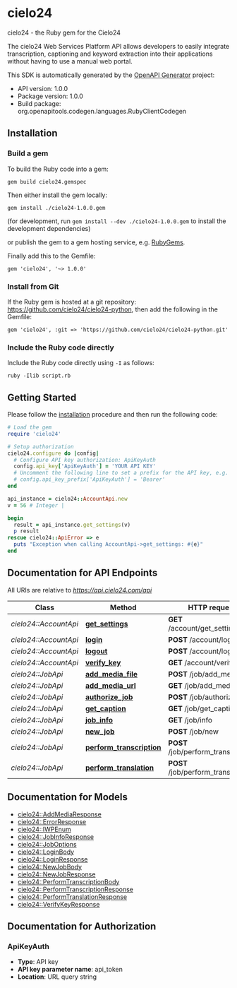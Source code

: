# cielo24

cielo24 - the Ruby gem for the Cielo24

The cielo24 Web Services Platform API allows developers to easily integrate transcription, captioning and keyword extraction into their applications without having to use a manual web portal.

This SDK is automatically generated by the [OpenAPI Generator](https://openapi-generator.tech) project:

- API version: 1.0.0
- Package version: 1.0.0
- Build package: org.openapitools.codegen.languages.RubyClientCodegen

## Installation

### Build a gem

To build the Ruby code into a gem:

```shell
gem build cielo24.gemspec
```

Then either install the gem locally:

```shell
gem install ./cielo24-1.0.0.gem
```

(for development, run `gem install --dev ./cielo24-1.0.0.gem` to install the development dependencies)

or publish the gem to a gem hosting service, e.g. [RubyGems](https://rubygems.org/).

Finally add this to the Gemfile:

    gem 'cielo24', '~> 1.0.0'

### Install from Git

If the Ruby gem is hosted at a git repository: https://github.com/cielo24/cielo24-python, then add the following in the Gemfile:

    gem 'cielo24', :git => 'https://github.com/cielo24/cielo24-python.git'

### Include the Ruby code directly

Include the Ruby code directly using `-I` as follows:

```shell
ruby -Ilib script.rb
```

## Getting Started

Please follow the [installation](#installation) procedure and then run the following code:

```ruby
# Load the gem
require 'cielo24'

# Setup authorization
cielo24.configure do |config|
  # Configure API key authorization: ApiKeyAuth
  config.api_key['ApiKeyAuth'] = 'YOUR API KEY'
  # Uncomment the following line to set a prefix for the API key, e.g. 'Bearer' (defaults to nil)
  # config.api_key_prefix['ApiKeyAuth'] = 'Bearer'
end

api_instance = cielo24::AccountApi.new
v = 56 # Integer | 

begin
  result = api_instance.get_settings(v)
  p result
rescue cielo24::ApiError => e
  puts "Exception when calling AccountApi->get_settings: #{e}"
end

```

## Documentation for API Endpoints

All URIs are relative to *https://api.cielo24.com/api*

Class | Method | HTTP request | Description
------------ | ------------- | ------------- | -------------
*cielo24::AccountApi* | [**get_settings**](docs/AccountApi.md#get_settings) | **GET** /account/get_settings | 
*cielo24::AccountApi* | [**login**](docs/AccountApi.md#login) | **POST** /account/login | 
*cielo24::AccountApi* | [**logout**](docs/AccountApi.md#logout) | **POST** /account/logout | 
*cielo24::AccountApi* | [**verify_key**](docs/AccountApi.md#verify_key) | **GET** /account/verify_key | 
*cielo24::JobApi* | [**add_media_file**](docs/JobApi.md#add_media_file) | **POST** /job/add_media | 
*cielo24::JobApi* | [**add_media_url**](docs/JobApi.md#add_media_url) | **GET** /job/add_media | 
*cielo24::JobApi* | [**authorize_job**](docs/JobApi.md#authorize_job) | **POST** /job/authorize | 
*cielo24::JobApi* | [**get_caption**](docs/JobApi.md#get_caption) | **GET** /job/get_caption | 
*cielo24::JobApi* | [**job_info**](docs/JobApi.md#job_info) | **GET** /job/info | 
*cielo24::JobApi* | [**new_job**](docs/JobApi.md#new_job) | **POST** /job/new | 
*cielo24::JobApi* | [**perform_transcription**](docs/JobApi.md#perform_transcription) | **POST** /job/perform_transcription | 
*cielo24::JobApi* | [**perform_translation**](docs/JobApi.md#perform_translation) | **POST** /job/perform_translation | 


## Documentation for Models

 - [cielo24::AddMediaResponse](docs/AddMediaResponse.md)
 - [cielo24::ErrorResponse](docs/ErrorResponse.md)
 - [cielo24::IWPEnum](docs/IWPEnum.md)
 - [cielo24::JobInfoResponse](docs/JobInfoResponse.md)
 - [cielo24::JobOptions](docs/JobOptions.md)
 - [cielo24::LoginBody](docs/LoginBody.md)
 - [cielo24::LoginResponse](docs/LoginResponse.md)
 - [cielo24::NewJobBody](docs/NewJobBody.md)
 - [cielo24::NewJobResponse](docs/NewJobResponse.md)
 - [cielo24::PerformTranscriptionBody](docs/PerformTranscriptionBody.md)
 - [cielo24::PerformTranscriptionResponse](docs/PerformTranscriptionResponse.md)
 - [cielo24::PerformTranslationResponse](docs/PerformTranslationResponse.md)
 - [cielo24::VerifyKeyResponse](docs/VerifyKeyResponse.md)


## Documentation for Authorization


### ApiKeyAuth


- **Type**: API key
- **API key parameter name**: api_token
- **Location**: URL query string

